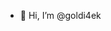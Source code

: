 - 👋 Hi, I’m @goldi4ek


<!---
goldi4ek/goldi4ek is a ✨ special ✨ repository because its `README.md` (this file) appears on your GitHub profile.
You can click the Preview link to take a look at your changes.
--->

